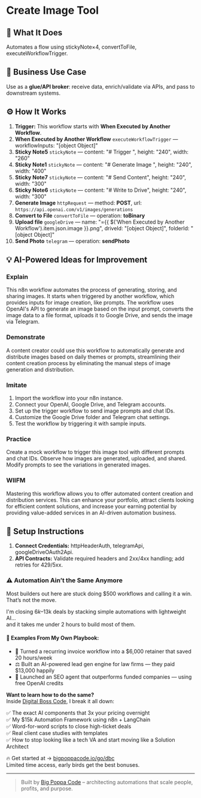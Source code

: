 # Create Image Tool
## 🚀 What It Does
Automates a flow using stickyNote×4, convertToFile, executeWorkflowTrigger.

## 💼 Business Use Case
Use as a **glue/API broker**: receive data, enrich/validate via APIs, and pass to downstream systems.

## ⚙️ How It Works
1. **Trigger:** This workflow starts with **When Executed by Another Workflow**.
2. **When Executed by Another Workflow** `executeWorkflowTrigger` — workflowInputs: "[object Object]"
3. **Sticky Note5** `stickyNote` — content: "# Trigger
", height: "240", width: "260"
4. **Sticky Note1** `stickyNote` — content: "# Generate Image
", height: "240", width: "400"
5. **Sticky Note7** `stickyNote` — content: "# Send Content", height: "240", width: "300"
6. **Sticky Note6** `stickyNote` — content: "# Write to Drive", height: "240", width: "300"
7. **Generate Image** `httpRequest` — method: **POST**, url: `https://api.openai.com/v1/images/generations`
8. **Convert to File** `convertToFile` — operation: **toBinary**
9. **Upload file** `googleDrive` — name: "={{ $('When Executed by Another Workflow').item.json.image }}.png", driveId: "[object Object]", folderId: "[object Object]"
10. **Send Photo** `telegram` — operation: **sendPhoto**

## 💡 AI-Powered Ideas for Improvement
### Explain
This n8n workflow automates the process of generating, storing, and sharing images. It starts when triggered by another workflow, which provides inputs for image creation, like prompts. The workflow uses OpenAI's API to generate an image based on the input prompt, converts the image data to a file format, uploads it to Google Drive, and sends the image via Telegram.

### Demonstrate
A content creator could use this workflow to automatically generate and distribute images based on daily themes or prompts, streamlining their content creation process by eliminating the manual steps of image generation and distribution.

### Imitate
1. Import the workflow into your n8n instance.
2. Connect your OpenAI, Google Drive, and Telegram accounts.
3. Set up the trigger workflow to send image prompts and chat IDs.
4. Customize the Google Drive folder and Telegram chat settings.
5. Test the workflow by triggering it with sample inputs.

### Practice
Create a mock workflow to trigger this image tool with different prompts and chat IDs. Observe how images are generated, uploaded, and shared. Modify prompts to see the variations in generated images.

### WIIFM
Mastering this workflow allows you to offer automated content creation and distribution services. This can enhance your portfolio, attract clients looking for efficient content solutions, and increase your earning potential by providing value-added services in an AI-driven automation business.

## 🔧 Setup Instructions
1. **Connect Credentials:** httpHeaderAuth, telegramApi, googleDriveOAuth2Api.
2. **API Contracts:** Validate required headers and 2xx/4xx handling; add retries for 429/5xx.

### ⚠️ Automation Ain’t the Same Anymore

Most builders out here are stuck doing $500 workflows and calling it a win.  
That’s not the move.  

I'm closing $6k–$13k deals by stacking simple automations with lightweight AI...  
and it takes me under 2 hours to build most of them.

#### 🧠 Examples From My Own Playbook:
- 🔁 Turned a recurring invoice workflow into a $6,000 retainer that saved 20 hours/week  
- ⚖️ Built an AI-powered lead gen engine for law firms — they paid $13,000 happily  
- 🚀 Launched an SEO agent that outperforms funded companies — using free OpenAI credits  

**Want to learn how to do the same?**  
Inside [Digital Boss Code](https://bigpoppacode.io/go/dbc), I break it all down:

✅ The exact AI components that 3x your pricing overnight  
✅ My $15k Automation Framework using n8n + LangChain  
✅ Word-for-word scripts to close high-ticket deals  
✅ Real client case studies with templates  
✅ How to stop looking like a tech VA and start moving like a Solution Architect  

🔥 Get started at → [bigpoppacode.io/go/dbc](https://bigpoppacode.io/go/dbc)  
Limited time access, early birds get the best bonuses.

---
> Built by [Big Poppa Code](https://bigpoppacode.io) – architecting automations that scale people, profits, and purpose.
